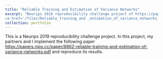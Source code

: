 ```yaml
---
title: "Reliable Training and Estimation of Variance Networks"
excerpt: "Neurips 2019 reproducibility challenge project of https://papers.nips.cc/paper/8862-reliable-training-and-estimation-of-variance-networks.pdf<br/>
<a href='/files/Reliable_training_and _estimation_of_variance_networks_poster.pdf' ><img src='images/marr_pic.jpg' alt=''></a>"
collection: portfolio
---
```


This is a Neurips 2019 reproducibility challenge project. In this project, my partners and I implement the following paper https://papers.nips.cc/paper/8862-reliable-training-and-estimation-of-variance-networks.pdf and reproduce its results.
